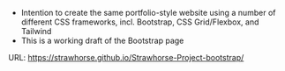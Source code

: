 - Intention to create the same portfolio-style website using a number of different CSS frameworks, incl. Bootstrap, CSS Grid/Flexbox, and Tailwind
- This is a working draft of the Bootstrap page

URL: https://strawhorse.github.io/Strawhorse-Project-bootstrap/

